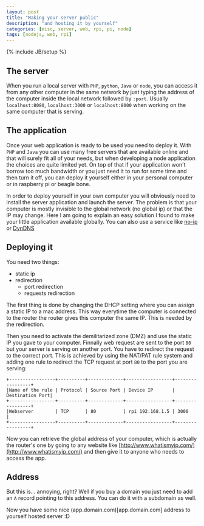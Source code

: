 ```yaml
---
layout: post
title: "Making your server public"
description: "and hosting it by yourself"
categories: [misc, server, web, rpi, pi, node]
tags: [nodejs, web, rpi]
---
```

{% include JB/setup %}

## The server

When you run a local server with `PHP`, `python`, `Java` or `node`, you can access it from any other computer in the same network by just typing the address of the computer inside the local network followed by `:port`. Usually `localhost:8080`, `localhost:3000` or `localhost:8000` when working on the same computer that is serving.

## The application

Once your web application is ready to be used you need to deploy it. With `PHP` and `Java` you can use many free servers that are available online and that will surely fit all of your needs, but when developing a node application the choices are quite limited yet. On top of that if your application won't borrow too much bandwidth or you just need it to run for some time and then turn it off, you can deploy it yourself either in your personal computer or in raspberry pi or beagle bone.

In order to deploy yourself in your own computer you will obviously need to install the server application and launch the server. The problem is that your computer is mostly invisible to the global network (no global ip) or that the IP may change. Here I am going to explain an easy solution I found to make your little application available globally. You can also use a service like [no-ip](http://www.noip.com) or [DynDNS](http://dyn.com)

## Deploying it

You need two things:

* static ip
* redirection
  * port redirection
  * requests redirection

The first thing is done by changing the DHCP setting where you can assign a static IP to a mac address. This way everytime the computer is connected to the router the router gives this computer the same IP. This is needed by the redirection.

Then you need to activate the demilitarized zone (DMZ) and use the static IP you gave to your computer. Finnally web request are sent to the port `80` but your server is serving on another port. You have to redirect the request to the correct port. This is achieved by using the NAT/PAT rule system and adding one rule to redirect the TCP request at port `80` to the port you are serving:

```
+-----------------+----------+-------------+-----------------+-----------------+
|Name of the rule | Protocol | Source Port | Device IP       | Destination Port|
+-----------------+----------+-------------+-----------------+-----------------+
|Webserver        | TCP      | 80          | rpi 192.168.1.5 | 3000            |
+-----------------+----------+-------------+-----------------+-----------------+
```

Now you can retrieve the global address of your computer, which is actually the router's one by going to any website like [http://www.whatismyip.com/](http://www.whatismyip.com/) and then give it to anyone who needs to access the app.

## Address
But this is... annoying, right? Well if you buy a domain you just need to add an `A` record pointing to this address. You can do it with a subdomain as well.

Now you have some nice (app.domain.com)[app.domain.com] address to yourself hosted server :D
